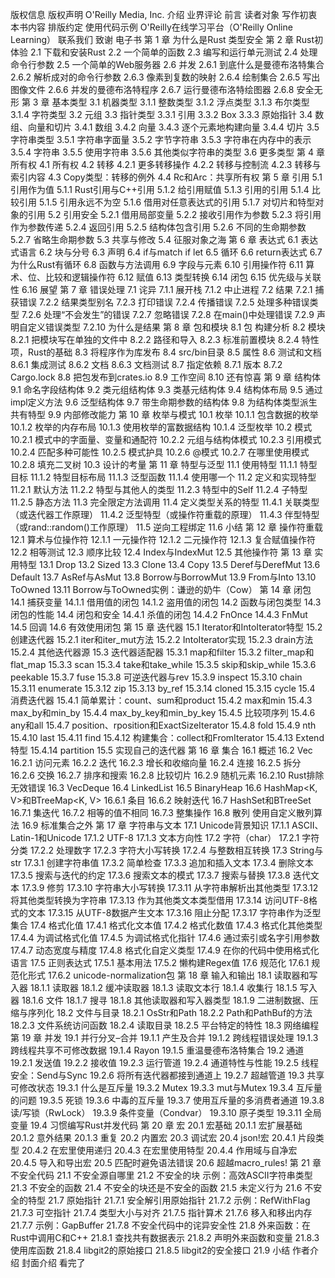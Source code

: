 版权信息
版权声明
O'Reilly Media, Inc. 介绍
  业界评论
前言
  读者对象
  写作初衷
  本书内容
  排版约定
  使用代码示例
  O'Reilly在线学习平台（O'Reilly Online Learning）
  联系我们
  致谢
  电子书
第 1 章 为什么是Rust
  类型安全
第 2 章 Rust初体验
  2.1 下载和安装Rust
  2.2 一个简单的函数
  2.3 编写和运行单元测试
  2.4 处理命令行参数
  2.5 一个简单的Web服务器
  2.6 并发
    2.6.1 到底什么是曼德布洛特集合
    2.6.2 解析成对的命令行参数
    2.6.3 像素到复数的映射
    2.6.4 绘制集合
    2.6.5 写出图像文件
    2.6.6 并发的曼德布洛特程序
    2.6.7 运行曼德布洛特绘图器
    2.6.8 安全无形
第 3 章 基本类型
  3.1 机器类型
    3.1.1 整数类型
    3.1.2 浮点类型
    3.1.3 布尔类型
    3.1.4 字符类型
  3.2 元组
  3.3 指针类型
    3.3.1 引用
    3.3.2 Box
    3.3.3 原始指针
  3.4 数组、向量和切片
    3.4.1 数组
    3.4.2 向量
    3.4.3 逐个元素地构建向量
    3.4.4 切片
  3.5 字符串类型
    3.5.1 字符串字面量
    3.5.2 字节字符串
    3.5.3 字符串在内存中的表示
    3.5.4 字符串
    3.5.5 使用字符串
    3.5.6 其他类似字符串的类型
  3.6 更多类型
第 4 章 所有权
  4.1 所有权
  4.2 转移
    4.2.1 更多转移操作
    4.2.2 转移与控制流
    4.2.3 转移与索引内容
  4.3 Copy类型：转移的例外
  4.4 Rc和Arc：共享所有权
第 5 章 引用
  5.1 引用作为值
    5.1.1 Rust引用与C++引用
    5.1.2 给引用赋值
    5.1.3 引用的引用
    5.1.4 比较引用
    5.1.5 引用永远不为空
    5.1.6 借用对任意表达式的引用
    5.1.7 对切片和特型对象的引用
  5.2 引用安全
    5.2.1 借用局部变量
    5.2.2 接收引用作为参数
    5.2.3 将引用作为参数传递
    5.2.4 返回引用
    5.2.5 结构体包含引用
    5.2.6 不同的生命期参数
    5.2.7 省略生命期参数
  5.3 共享与修改
  5.4 征服对象之海
第 6 章 表达式
  6.1 表达式语言
  6.2 块与分号
  6.3 声明
  6.4 if与match
    if let
  6.5 循环
  6.6 return表达式
  6.7 为什么Rust有循环
  6.8 函数与方法调用
  6.9 字段与元素
  6.10 引用操作符
  6.11 算术、位、比较和逻辑操作符
  6.12 赋值
  6.13 类型转换
  6.14 闭包
  6.15 优先级与关联性
  6.16 展望
第 7 章 错误处理
  7.1 诧异
    7.1.1 展开栈
    7.1.2 中止进程
  7.2 结果
    7.2.1 捕获错误
    7.2.2 结果类型别名
    7.2.3 打印错误
    7.2.4 传播错误
    7.2.5 处理多种错误类型
    7.2.6 处理“不会发生”的错误
    7.2.7 忽略错误
    7.2.8 在main()中处理错误
    7.2.9 声明自定义错误类型
    7.2.10 为什么是结果
第 8 章 包和模块
  8.1 包
    构建分析
  8.2 模块
    8.2.1 把模块写在单独的文件中
    8.2.2 路径和导入
    8.2.3 标准前置模块
    8.2.4 特性项，Rust的基础
  8.3 将程序作为库发布
  8.4 src/bin目录
  8.5 属性
  8.6 测试和文档
    8.6.1 集成测试
    8.6.2 文档
    8.6.3 文档测试
  8.7 指定依赖
    8.7.1 版本
    8.7.2 Cargo.lock
  8.8 把包发布到crates.io
  8.9 工作空间
  8.10 还有惊喜
第 9 章 结构体
  9.1 命名字段结构体
  9.2 类元组结构体
  9.3 类基元结构体
  9.4 结构体布局
  9.5 通过impl定义方法
  9.6 泛型结构体
  9.7 带生命期参数的结构体
  9.8 为结构体类型派生共有特型
  9.9 内部修改能力
第 10 章 枚举与模式
  10.1 枚举
    10.1.1 包含数据的枚举
    10.1.2 枚举的内存布局
    10.1.3 使用枚举的富数据结构
    10.1.4 泛型枚举
  10.2 模式
    10.2.1 模式中的字面量、变量和通配符
    10.2.2 元组与结构体模式
    10.2.3 引用模式
    10.2.4 匹配多种可能性
    10.2.5 模式护具
    10.2.6 @模式
    10.2.7 在哪里使用模式
    10.2.8 填充二叉树
  10.3 设计的考量
第 11 章 特型与泛型
  11.1 使用特型
    11.1.1 特型目标
    11.1.2 特型目标布局
    11.1.3 泛型函数
    11.1.4 使用哪一个
  11.2 定义和实现特型
    11.2.1 默认方法
    11.2.2 特型与其他人的类型
    11.2.3 特型中的Self
    11.2.4 子特型
    11.2.5 静态方法
  11.3 完全限定方法调用
  11.4 定义类型关系的特型
    11.4.1 关联类型（或迭代器工作原理）
    11.4.2 泛型特型（或操作符重载的原理）
    11.4.3 伴型特型（或rand::random()工作原理）
  11.5 逆向工程绑定
  11.6 小结
第 12 章 操作符重载
  12.1 算术与位操作符
    12.1.1 一元操作符
    12.1.2 二元操作符
    12.1.3 复合赋值操作符
  12.2 相等测试
  12.3 顺序比较
  12.4 Index与IndexMut
  12.5 其他操作符
第 13 章 实用特型
  13.1 Drop
  13.2 Sized
  13.3 Clone
  13.4 Copy
  13.5 Deref与DerefMut
  13.6 Default
  13.7 AsRef与AsMut
  13.8 Borrow与BorrowMut
  13.9 From与Into
  13.10 ToOwned
  13.11 Borrow与ToOwned实例：谦逊的奶牛（Cow）
第 14 章 闭包
  14.1 捕获变量
    14.1.1 借用值的闭包
    14.1.2 盗用值的闭包
  14.2 函数与闭包类型
  14.3 闭包的性能
  14.4 闭包和安全
    14.4.1 杀值的闭包
  14.4.2 FnOnce
    14.4.3 FnMut
  14.5 回调
  14.6 有效使用闭包
第 15 章 迭代器
  15.1 Iterator和IntoIterator特型
  15.2 创建迭代器
    15.2.1 iter和iter_mut方法
    15.2.2 IntoIterator实现
    15.2.3 drain方法
    15.2.4 其他迭代器源
  15.3 迭代器适配器
    15.3.1 map和filter
    15.3.2 filter_map和flat_map
    15.3.3 scan
    15.3.4 take和take_while
    15.3.5 skip和skip_while
    15.3.6 peekable
    15.3.7 fuse
    15.3.8 可逆迭代器与rev
    15.3.9 inspect
    15.3.10 chain
    15.3.11 enumerate
    15.3.12 zip
    15.3.13 by_ref
    15.3.14 cloned
    15.3.15 cycle
  15.4 消费迭代器
    15.4.1 简单累计：count、sum和product
    15.4.2 max和min
    15.4.3 max_by和min_by
    15.4.4 max_by_key和min_by_key
    15.4.5 比较项序列
    15.4.6 any和all
    15.4.7 position、rposition和ExactSizeIterator
    15.4.8 fold
    15.4.9 nth
    15.4.10 last
    15.4.11 find
    15.4.12 构建集合：collect和FromIterator
    15.4.13 Extend特型
    15.4.14 partition
  15.5 实现自己的迭代器
第 16 章 集合
  16.1 概述
  16.2 Vec<T>
    16.2.1 访问元素
    16.2.2 迭代
    16.2.3 增长和收缩向量
    16.2.4 连接
    16.2.5 拆分
    16.2.6 交换
    16.2.7 排序和搜索
    16.2.8 比较切片
    16.2.9 随机元素
    16.2.10 Rust排除无效错误
  16.3 VecDeque<T>
  16.4 LinkedList<T>
  16.5 BinaryHeap<T>
  16.6 HashMap<K, V>和BTreeMap<K, V>
    16.6.1 条目
    16.6.2 映射迭代
  16.7 HashSet<T>和BTreeSet<T>
    16.7.1 集迭代
    16.7.2 相等的值不相同
    16.7.3 整集操作
  16.8 散列
    使用自定义散列算法
  16.9 标准集合之外
第 17 章 字符串与文本
  17.1 Unicode背景知识
    17.1.1 ASCII、Latin-1和Unicode
    17.1.2 UTF-8
    17.1.3 文本方向性
  17.2 字符（char）
    17.2.1 字符分类
    17.2.2 处理数字
    17.2.3 字符大小写转换
    17.2.4 与整数相互转换
  17.3 String与str
    17.3.1 创建字符串值
    17.3.2 简单检查
    17.3.3 追加和插入文本
    17.3.4 删除文本
    17.3.5 搜索与迭代的约定
    17.3.6 搜索文本的模式
    17.3.7 搜索与替换
    17.3.8 迭代文本
    17.3.9 修剪
    17.3.10 字符串大小写转换
    17.3.11 从字符串解析出其他类型
    17.3.12 将其他类型转换为字符串
    17.3.13 作为其他类文本类型借用
    17.3.14 访问UTF-8格式的文本
    17.3.15 从UTF-8数据产生文本
    17.3.16 阻止分配
    17.3.17 字符串作为泛型集合
  17.4 格式化值
    17.4.1 格式化文本值
    17.4.2 格式化数值
    17.4.3 格式化其他类型
    17.4.4 为调试格式化值
    17.4.5 为调试格式化指针
    17.4.6 通过索引或名字引用参数
    17.4.7 动态宽度与精度
    17.4.8 格式化自定义类型
    17.4.9 在你的代码中使用格式化语言
  17.5 正则表达式
    17.5.1 基本用法
    17.5.2 懒构建Regex值
  17.6 规范化
    17.6.1 规范化形式
    17.6.2 unicode-normalization包
第 18 章 输入和输出
  18.1 读取器和写入器
    18.1.1 读取器
    18.1.2 缓冲读取器
    18.1.3 读取文本行
    18.1.4 收集行
    18.1.5 写入器
    18.1.6 文件
    18.1.7 搜寻
    18.1.8 其他读取器和写入器类型
    18.1.9 二进制数据、压缩与序列化
  18.2 文件与目录
    18.2.1 OsStr和Path
    18.2.2 Path和PathBuf的方法
    18.2.3 文件系统访问函数
    18.2.4 读取目录
    18.2.5 平台特定的特性
  18.3 网络编程
第 19 章 并发
  19.1 并行分叉–合并
    19.1.1 产生及合并
    19.1.2 跨线程错误处理
    19.1.3 跨线程共享不可修改数据
    19.1.4 Rayon
    19.1.5 重温曼德布洛特集合
  19.2 通道
    19.2.1 发送值
    19.2.2 接收值
    19.2.3 运行管道
    19.2.4 通道特性与性能
    19.2.5 线程安全：Send与Sync
    19.2.6 将所有迭代器都接到通道上
    19.2.7 超越管道
  19.3 共享可修改状态
    19.3.1 什么是互斥量
    19.3.2 Mutex<T>
    19.3.3 mut与Mutex
    19.3.4 互斥量的问题
    19.3.5 死锁
    19.3.6 中毒的互斥量
    19.3.7 使用互斥量的多消费者通道
    19.3.8 读/写锁（RwLock<T>）
    19.3.9 条件变量（Condvar）
    19.3.10 原子类型
    19.3.11 全局变量
  19.4 习惯编写Rust并发代码
第 20 章 宏
  20.1 宏基础
    20.1.1 宏扩展基础
    20.1.2 意外结果
    20.1.3 重复
  20.2 内置宏
  20.3 调试宏
  20.4 json!宏
    20.4.1 片段类型
    20.4.2 在宏里使用递归
    20.4.3 在宏里使用特型
    20.4.4 作用域与自净宏
    20.4.5 导入和导出宏
  20.5 匹配时避免语法错误
  20.6 超越macro_rules!
第 21 章 不安全代码
  21.1 不安全源自哪里
  21.2 不安全的块
    示例：高效ASCII字符串类型
  21.3 不安全的函数
  21.4 不安全的块还是不安全的函数
  21.5 未定义行为
  21.6 不安全的特型
  21.7 原始指针
    21.7.1 安全解引用原始指针
    21.7.2 示例：RefWithFlag
    21.7.3 可空指针
    21.7.4 类型大小与对齐
    21.7.5 指针算术
    21.7.6 移入和移出内存
    21.7.7 示例：GapBuffer
    21.7.8 不安全代码中的诧异安全性
  21.8 外来函数：在Rust中调用C和C++
    21.8.1 查找共有数据表示
    21.8.2 声明外来函数和变量
    21.8.3 使用库函数
    21.8.4 libgit2的原始接口
    21.8.5 libgit2的安全接口
  21.9 小结
作者介绍
封面介绍
看完了